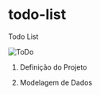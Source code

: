# todo-list
Todo List

 ![ToDo]('./img/todolist.png')
 
1. Definição do Projeto

2. Modelagem de Dados

